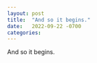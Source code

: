 ```yaml
---
layout: post
title:  "And so it begins."
date:   2022-09-22 -0700
categories:
---
```


And so it begins.